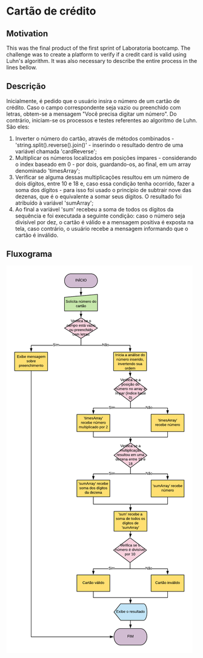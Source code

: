 # Cartão de crédito

## Motivation
This was the final product of the first sprint of Laboratoria bootcamp. The challenge was to create a platform to verify if a credit card is valid using Luhn's algorithm. It was also necessary to describe the entire process in the lines bellow.

## Descrição
Inicialmente, é pedido que o usuário insira o número de um cartão de crédito. Caso o campo correspondente seja vazio ou preenchido com letras, obtem-se a mensagem "Você precisa digitar um número". Do contrário, iniciam-se os processos e testes referentes ao algoritmo de Luhn.
São eles:
1. Inverter o número do cartão, através de métodos combinados - 'string.split().reverse().join()' - inserindo o resultado dentro de uma variável chamada 'cardReverse';
2. Multiplicar os números localizados em posições ímpares - considerando o index baseado em 0 - por dois, guardando-os, ao final, em um array denominado 'timesArray';
3. Verificar se alguma dessas multiplicações resultou em um número de dois dígitos, entre 10 e 18 e, caso essa condição tenha ocorrido, fazer a soma dos dígitos - para isso foi usado o princípio de subtrair nove das dezenas, que é o equivalente a somar seus dígitos. O resultado foi atribuído à variável 'sumArray';
4. Ao final a variável 'sum' recebeu a soma de todos os dígitos da sequência e foi executada a seguinte condição: caso o número seja divisível por dez, o cartão é válido e a mensagem positiva é exposta na tela, caso contrário, o usuário recebe a mensagem informando que o cartão é inválido.

## Fluxograma
![Fluxograma - Cartão de crédito](./fluxograma.png)